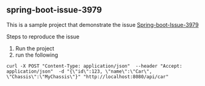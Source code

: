 ## spring-boot-issue-3979
This is a sample project that demonstrate the issue [Spring-boot-Issue-3979](https://github.com/spring-projects/spring-boot/issues/3979)

Steps to reproduce the issue
1. Run the project
2. run the following
```
curl -X POST "Content-Type: application/json"  --header "Accept: application/json"  -d "{\"id\":123, \"name\":\"Car\", \"Chassis\":\"MyChassis\"}" "http://localhost:8080/api/car"
```
